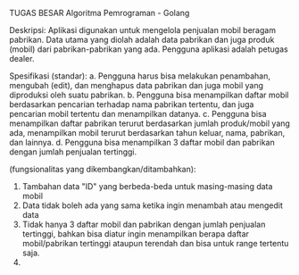 TUGAS BESAR
Algoritma Pemrograman - Golang

Deskripsi: 
Aplikasi digunakan untuk mengelola penjualan mobil beragam pabrikan. Data utama yang diolah adalah data pabrikan dan juga produk (mobil) dari pabrikan-pabrikan yang ada. Pengguna aplikasi adalah petugas dealer.

Spesifikasi
(standar):
a.
Pengguna harus bisa melakukan penambahan, mengubah (edit), dan menghapus data pabrikan dan juga mobil yang diproduksi oleh suatu pabrikan.
b.
Pengguna bisa menampilkan daftar mobil berdasarkan pencarian terhadap nama pabrikan tertentu, dan juga pencarian mobil tertentu dan menampilkan datanya.
c.
Pengguna bisa menampilkan daftar pabrikan terurut berdasarkan jumlah produk/mobil yang ada, menampilkan mobil terurut berdasarkan tahun keluar, nama, pabrikan, dan lainnya.
d.
Pengguna bisa menampilkan 3 daftar mobil dan pabrikan dengan jumlah penjualan tertinggi.


(fungsionalitas yang dikembangkan/ditambahkan):
1. Tambahan data "ID" yang berbeda-beda untuk masing-masing data mobil
2. Data tidak boleh ada yang sama ketika ingin menambah atau mengedit data
3. Tidak hanya 3 daftar mobil dan pabrikan dengan jumlah penjualan tertinggi, bahkan bisa diatur ingin menampilkan berapa daftar mobil/pabrikan tertinggi ataupun terendah dan bisa untuk range tertentu saja.
4. 
